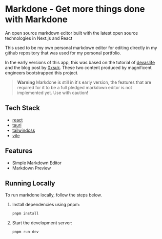 # Markdone - Get more things done with Markdone

An open source markdown editor built with the latest open source technologies in
Next.js and React

This used to be my own personal markdown editor for editing directly in my
github repository that was used for my personal portfolio.

In the early versions of this app, this was based on the tutorial of [devaslife]
and the blog post by [0xsuk]. These two content produced by magnificent
engineers bootstrapped this project.

> **Warning** Markdone is still in it's early version, the features that are
> required for it to be a full pledged markdown editor is not implemented yet.
> Use with caution!

## Tech Stack

- [react]
- [tauri]
- [tailwindcss]
- [vite]

## Features

- Simple Markdown Editor
- Markdown Preview

## Running Locally

To run markdone locally, follow the steps below.

1. Install dependencies using pnpm:

   ```sh
   pnpm install
   ```

2. Start the development server:

   ```sh
   pnpm run dev
   ```

[devaslife]: https://www.youtube.com/watch?v=gxBis8EgoAg
[0xsuk]:
  https://0xsuk.github.io/posts/2022-03-25-build-your-own-markdown-editor-with-react.js-and-codemirror-6/
[nextjs]: https://nextjs.org
[tailwindcss]: https://tailwindcss.com
[markdone]: https://markdone.jaycedotbin.me
[shadcn/ui]: https://ui.shadcn.com
[tauri]: https://tauri.app
[react]: https://react.dev
[vite]: https://vitejs.dev/
